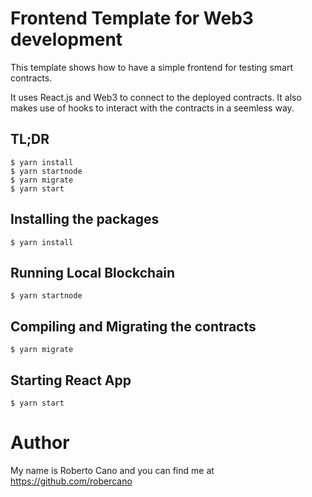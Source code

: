 # Frontend Template for Web3 development

This template shows how to have a simple frontend for testing smart contracts.

It uses React.js and Web3 to connect to the deployed contracts. It also makes use of hooks to interact with the contracts in a seemless way.

## TL;DR

```
$ yarn install
$ yarn startnode
$ yarn migrate
$ yarn start
```

## Installing the packages

```
$ yarn install
```

## Running Local Blockchain

```
$ yarn startnode
```

## Compiling and Migrating the contracts

```
$ yarn migrate
```

## Starting React App

```
$ yarn start
```

# Author

My name is Roberto Cano and you can find me at https://github.com/robercano
